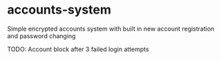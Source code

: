 # accounts-system

Simple encrypted accounts system with built in new account registration and password changing

TODO: Account block after 3 failed login attempts
